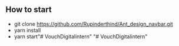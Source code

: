 
## How to start

-  git clone https://github.com/Rupinderthind/Ant_design_navbar.git
-  yarn install
-  yarn start"# VouchDigitalintern" 
"# VouchDigitalintern" 
